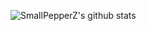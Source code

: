 
<!--
**SmallPepperZ/SmallPepperZ** is a ✨ _special_ ✨ repository because its `README.md` (this file) appears on your GitHub profile.
-->

![SmallPepperZ's github stats](https://github-readme-stats.vercel.app/api?username=smallpepperz&hide=stars&count_private=true&show_icons=true&theme=tokyonight)

<!-- ![Repo Stat](https://github-readme-stats.vercel.app/api/pin/?username=smallpepperz&repo=github-readme-stats) -->

<!-- ![Top Languages](https://github-readme-stats.vercel.app/api/top-langs/?username=smallpepperz&theme=tokyonight) -->
